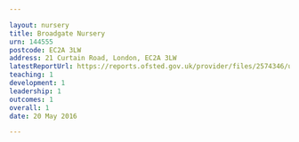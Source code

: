 ```yaml
---

layout: nursery
title: Broadgate Nursery
urn: 144555
postcode: EC2A 3LW
address: 21 Curtain Road, London, EC2A 3LW
latestReportUrl: https://reports.ofsted.gov.uk/provider/files/2574346/urn/144555.pdf
teaching: 1
development: 1
leadership: 1
outcomes: 1
overall: 1
date: 20 May 2016

---
```

